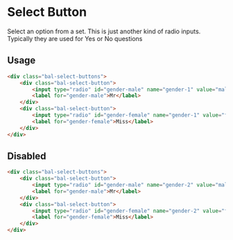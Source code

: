 # Select Button

Select an option from a set. This is just another kind of radio inputs.
Typically they are used for Yes or No questions

## Usage

```html
<div class="bal-select-buttons">
    <div class="bal-select-button">
        <input type="radio" id="gender-male" name="gender-1" value="male" checked="checked"/>
        <label for="gender-male">Mr</label>
    </div> 
    <div class="bal-select-button">
        <input type="radio" id="gender-female" name="gender-1" value="female"/>
        <label for="gender-female">Miss</label>
    </div>
</div>
```

## Disabled

```html
<div class="bal-select-buttons">
    <div class="bal-select-button">
        <input type="radio" id="gender-male" name="gender-2" value="male" checked="checked" disabled="disabled"/>
        <label for="gender-male">Mr</label>
    </div> 
    <div class="bal-select-button">
        <input type="radio" id="gender-female" name="gender-2" value="female" disabled="disabled"/>
        <label for="gender-female">Miss</label>
    </div>
</div>
```

